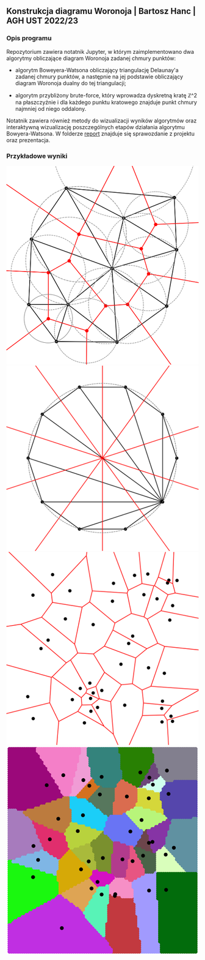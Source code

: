 ## Konstrukcja diagramu Woronoja | Bartosz Hanc | AGH UST 2022/23
### Opis programu
Repozytorium zawiera notatnik Jupyter, w którym zaimplementowano dwa algorytmy obliczające diagram Woronoja zadanej chmury punktów:

* algorytm Boweyera-Watsona obliczający triangulację Delaunay'a zadanej chmury
punktów, a następnie na jej podstawie obliczający diagram Woronoja dualny do tej
triangulacji;

* algorytm przybliżony brute-force, który wprowadza dyskretną kratę ℤ^2 na
płaszczyźnie i dla każdego punktu kratowego znajduje punkt chmury najmniej od
niego oddalony.

Notatnik zawiera również metody do wizualizacji wyników algorytmów oraz
interaktywną wizualizację poszczególnych etapów działania algorytmu
Bowyera-Watsona. W folderze [report](report) znajduje się sprawozdanie z
projektu oraz prezentacja.

### Przykładowe wyniki
![](report/figs/voronoi1.png)
![](report/figs/voronoi2.png)
![](report/figs/voronoi3.png)
![](report/figs/approx.png)
